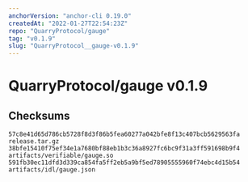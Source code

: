 ```yaml
---
anchorVersion: "anchor-cli 0.19.0"
createdAt: "2022-01-27T22:54:23Z"
repo: "QuarryProtocol/gauge"
tag: "v0.1.9"
slug: "QuarryProtocol__gauge-v0.1.9"
---
```

# QuarryProtocol/gauge v0.1.9
## Checksums
```
57c8e41d65d786cb5728f8d3f86b5fea60277a042bfe8f13c407bcb5629563fa  release.tar.gz
38bfe15410f75ef34e1a7680bf88eb1b3c36a8927fc6bc9f31a3ff591698b9f4  artifacts/verifiable/gauge.so
591fb30ec11dfd3d339ca854fa5ff2eb5a9bf5ed78905555960f74ebc4d15b54  artifacts/idl/gauge.json
```
